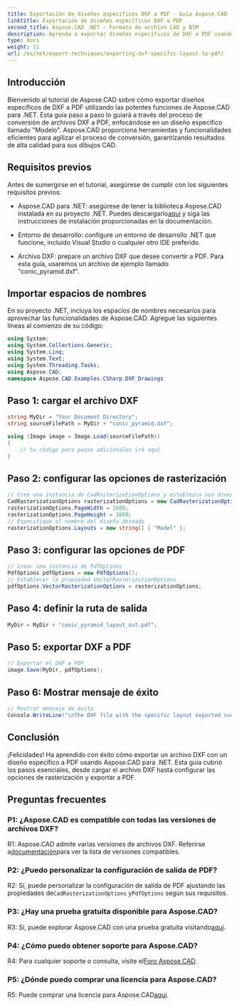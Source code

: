 ```yaml
---
title: Exportación de diseños específicos DXF a PDF - Guía Aspose.CAD
linktitle: Exportación de diseños específicos DXF a PDF
second_title: Aspose.CAD .NET - Formato de archivo CAD y BIM
description: Aprenda a exportar diseños específicos de DXF a PDF usando Aspose.CAD para .NET. Siga nuestra guía paso a paso para realizar conversiones eficientes y de alta calidad.
type: docs
weight: 11
url: /es/net/export-techniques/exporting-dxf-specific-layout-to-pdf/
---
```

## Introducción

Bienvenido al tutorial de Aspose.CAD sobre cómo exportar diseños específicos de DXF a PDF utilizando las potentes funciones de Aspose.CAD para .NET. Esta guía paso a paso lo guiará a través del proceso de conversión de archivos DXF a PDF, enfocándose en un diseño específico llamado "Modelo". Aspose.CAD proporciona herramientas y funcionalidades eficientes para agilizar el proceso de conversión, garantizando resultados de alta calidad para sus dibujos CAD.

## Requisitos previos

Antes de sumergirse en el tutorial, asegúrese de cumplir con los siguientes requisitos previos:

- Aspose.CAD para .NET: asegúrese de tener la biblioteca Aspose.CAD instalada en su proyecto .NET. Puedes descargarlo[aquí](https://releases.aspose.com/cad/net/) y siga las instrucciones de instalación proporcionadas en la documentación.

- Entorno de desarrollo: configure un entorno de desarrollo .NET que funcione, incluido Visual Studio o cualquier otro IDE preferido.

- Archivo DXF: prepare un archivo DXF que desee convertir a PDF. Para esta guía, usaremos un archivo de ejemplo llamado "conic_pyramid.dxf".

## Importar espacios de nombres

En su proyecto .NET, incluya los espacios de nombres necesarios para aprovechar las funcionalidades de Aspose.CAD. Agregue las siguientes líneas al comienzo de su código:

```csharp
using System;
using System.Collections.Generic;
using System.Linq;
using System.Text;
using System.Threading.Tasks;
using Aspose.CAD;
namespace Aspose.CAD.Examples.CSharp.DXF_Drawings

```

## Paso 1: cargar el archivo DXF

```csharp
string MyDir = "Your Document Directory";
string sourceFilePath = MyDir + "conic_pyramid.dxf";

using (Image image = Image.Load(sourceFilePath))
{
    // Su código para pasos adicionales irá aquí
}
```

## Paso 2: configurar las opciones de rasterización

```csharp
// Cree una instancia de CadRasterizationOptions y establezca sus diversas propiedades
CadRasterizationOptions rasterizationOptions = new CadRasterizationOptions();
rasterizationOptions.PageWidth = 1600;
rasterizationOptions.PageHeight = 1600;
// Especifique el nombre del diseño deseado
rasterizationOptions.Layouts = new string[] { "Model" };
```

## Paso 3: configurar las opciones de PDF

```csharp
// Crear una instancia de PdfOptions
PdfOptions pdfOptions = new PdfOptions();
// Establecer la propiedad VectorRasterizationOptions
pdfOptions.VectorRasterizationOptions = rasterizationOptions;
```

## Paso 4: definir la ruta de salida

```csharp
MyDir = MyDir + "conic_pyramid_layout_out.pdf";
```

## Paso 5: exportar DXF a PDF

```csharp
// Exportar el DXF a PDF
image.Save(MyDir, pdfOptions);
```

## Paso 6: Mostrar mensaje de éxito

```csharp
// Mostrar mensaje de éxito
Console.WriteLine("\nThe DXF file with the specific layout exported successfully to PDF.\nFile saved at " + MyDir);
```

## Conclusión

¡Felicidades! Ha aprendido con éxito cómo exportar un archivo DXF con un diseño específico a PDF usando Aspose.CAD para .NET. Esta guía cubrió los pasos esenciales, desde cargar el archivo DXF hasta configurar las opciones de rasterización y exportar a PDF.

## Preguntas frecuentes

### P1: ¿Aspose.CAD es compatible con todas las versiones de archivos DXF?

 R1: Aspose.CAD admite varias versiones de archivos DXF. Referirse a[documentación](https://reference.aspose.com/cad/net/)para ver la lista de versiones compatibles.

### P2: ¿Puedo personalizar la configuración de salida de PDF?

 R2: Sí, puede personalizar la configuración de salida de PDF ajustando las propiedades de`CadRasterizationOptions` y`PdfOptions` según sus requisitos.

### P3: ¿Hay una prueba gratuita disponible para Aspose.CAD?

 R3: Sí, puede explorar Aspose.CAD con una prueba gratuita visitando[aquí](https://releases.aspose.com/).

### P4: ¿Cómo puedo obtener soporte para Aspose.CAD?

 R4: Para cualquier soporte o consulta, visite el[Foro Aspose.CAD](https://forum.aspose.com/c/cad/19).

### P5: ¿Dónde puedo comprar una licencia para Aspose.CAD?

 R5: Puede comprar una licencia para Aspose.CAD[aquí](https://purchase.aspose.com/buy).